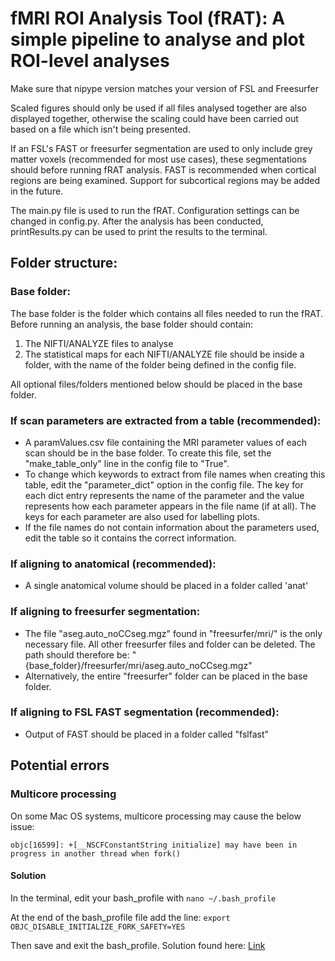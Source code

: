 # fMRI ROI Analysis Tool (fRAT): A simple pipeline to analyse and plot ROI-level analyses
Make sure that nipype version matches your version of FSL and Freesurfer

Scaled figures should only be used if all files analysed together are also displayed together, otherwise the
scaling could have been carried out based on a file which isn't being presented.

If an FSL's FAST or freesurfer segmentation are used to only include grey matter voxels (recommended for most use cases), 
these segmentations should before running fRAT analysis. FAST is recommended when cortical regions are being examined.
Support for subcortical regions may be added in the future.

The main.py file is used to run the fRAT. Configuration settings can be changed in config.py.
After the analysis has been conducted, printResults.py can be used to print the results to the terminal.

## Folder structure:
### Base folder:
The base folder is the folder which contains all files needed to run the fRAT. Before running an analysis, 
the base folder should contain:
1. The NIFTI/ANALYZE files to analyse
2. The statistical maps for each NIFTI/ANALYZE file should be inside a folder, with the name of the folder being defined in 
the config file.

All optional files/folders mentioned below should be placed in the base folder.

### If scan parameters are extracted from a table (recommended):
* A paramValues.csv file containing the MRI parameter values of each scan should be in the base folder. To create this 
file, set the "make_table_only" line in the config file to "True". 
* To change which keywords to extract from file names when creating this table, edit the "parameter_dict" option in the 
config file. The key for each dict entry represents the name of the parameter and the value represents how each parameter
appears in the file name (if at all). The keys for each parameter are also used for labelling plots.
* If the file names do not contain information about the parameters used, edit the table so it contains the correct 
information.

### If aligning to anatomical (recommended):
* A single anatomical volume should be placed in a folder called 'anat'

### If aligning to freesurfer segmentation:
* The file "aseg.auto_noCCseg.mgz" found in "freesurfer/mri/" is the only necessary file. All other freesurfer files and
folder can be deleted. The path should therefore be: "{base_folder}/freesurfer/mri/aseg.auto_noCCseg.mgz"
* Alternatively, the entire "freesurfer" folder can be placed in the base folder.

### If aligning to FSL FAST segmentation (recommended):
* Output of FAST should be placed in a folder called "fslfast"

## Potential errors
### Multicore processing
On some Mac OS systems, multicore processing may cause the below issue:

`objc[16599]: +[__NSCFConstantString initialize] may have been in progress in another thread when fork()`

#### Solution
In the terminal, edit your bash_profile with `nano ~/.bash_profile`

At the end of the bash_profile file add the line: `export OBJC_DISABLE_INITIALIZE_FORK_SAFETY=YES`

Then save and exit the bash_profile. Solution found here: [Link](https://stackoverflow.com/questions/50168647/multiprocessing-causes-python-to-crash-and-gives-an-error-may-have-been-in-progr)